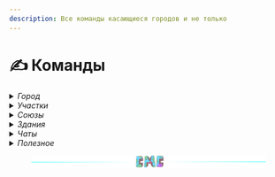 ```yaml
---
description: Все команды касающиеся городов и не только
---
```


# ✍ Команды

<details>

<summary><em>Город</em></summary>

* **/t** - меню города
* **/t find** - отправить запрос на поиск города
* **/t new <город>** - создание города, если хватает ресурсов, иначе показывает сколько ресурсов осталось
* **/t inventory** - открыть городской инвентарь
* **/t delete** - удалить город
* **/t leave** - покинуть город
* **/t spawn** - телепорт в город
* **/t claim** - заприватить регион
* **/t claim gui** - управление регионами через удобное меню
* **/t unclaim** - удалить регион
* **/t raid <город>** - начать рейд на город
* **/t raidjoin <сторона>** - присоединить свой город к рейду
* **/t raidtime** - информация о кулдаунах на рейды
* **/t raidend** - оставшееся время до конца рейда
* **/t towns** - список всех городов с удобными фильтрами и доп. информацией
* **/t invite <ник>** - пригласить игрока в город
* **/t kick <ник>** - выгнать игрока из города
* **/t online** - список жителей онлайн
* **/t res** - меню управления жителями
* **/t residents** - список жителей
* **/t res** - список жителей и управление ими в удобном меню
* **/t deposit <число>** - положить деньги в бюджет города со своего счета
* **/t withdraw <число>** - снять деньги со счета города
* **/t info <город>** - полная информация  о городе
* **/t lvlup info <уровень>** - посмотреть сколько ресурсов нужно для определенного уровня
* **/t lvlup** - увеличить уровень города
* **/t friend add <ник>** - добавить игрока в друзья
* **/t friend remove <ник>** - удалить игрока из друзей
* **/t friends** - список своих друзей
* **/t flags** - меню управления флагами
* **/t flag set <флаг>** - установить флаг города. Подробнее [тут](towns/flags.md)
* **/t flag gui** - удобное меню по управлению флагами города
* **/t set spawn** - установить новую точку спавна города
* **/t taxtime** - оставшееся время до следующего сбора налога с городов
* **/t set mayor <ник>** - передать жителю владение городом
* **/t top residents** - топ 15 городов по кол-ву жителей
* **/t top time** - топ 15 самых старых городов
* **/t top square** - топ 15 городов по площади
* **/t set discord <ссылка>** - установить ссылку на дискорд (формат:**discord.gg/id**)
* **/t reset discord** - удалить ссылку на дискорд
* **/t set vk <ссылка>** - установить ссылку на вк(формат:**vk.com/id**)
* **/t reset vk** - удалить ссылку на вк
* **/t rank add <ранг> <ник>** - установить ранг жителю города. Подробнее [тут](towns/perms.md)
* **/t rank perm <право> <ник>** - выдать/забрать право у игрока. Подробнее [тут](towns/perms.md)



</details>

<details>

<summary><em>Участки</em></summary>

* **/plot claim** - заприватить(купить) участок
* **/plot unclaim** - расприватить участок
* **/plot set <тип>** - установить тип участка на котором стоишь
* **/plot set price <число>** - установить цену продажи участка
* **/plot set forsale** - выставить/снять участок на продажу/c продажи

#### Подробнее про участки [тут](towns/plot.md)

</details>

<details>

<summary><em>Союзы</em></summary>

* **/union create <название>** - создание союза
* **/union info <название>** - информация о государстве
* **/union delete** - удаление союза
* **/union invite <город>** - пригласить город в союз
* **/union kick <город>** - удалить город из союза
* **/union leave** - покинуть союз
* **/union setowner <город>** - передать власть союзом другому союзному городу
* **/union color <цвет>** - установить цвет союза на карте. Цвет должен быть HEX формата, например /union color #123ABC
* **/union members** - список участников союза
* **/union rename** - переименовать союз
* **/union capital** - телепорт в столицу союза
* **/union spawn <город>** - платный телепорт в город союза(**0.01⛂** за каждый чанк между городом и позицией игрока)
* **/union residents** - список всех жителей союза
* **/union top residents** - топ 15 союзов по кол-ву жителей
* **/union top square** - топ 15 союзов по площади
* **/union top time** - топ 15 союзов по дате создания

#### Подробнее про союзы [тут](towns/unions.md)

</details>

<details>

<summary><em>Здания</em></summary>

* **/b buy <здание>** - купить здание
* **/b lvlup <здание>** - улучшить здание
* **/b** - меню управления зданиями

#### Подробнее про здания [тут](towns/buildings.md)

</details>

<details>

<summary><em>Чаты</em></summary>

* **/ch t** - перейти в городской чат
* **/ch l** - перейти в локальный чат(радиус **96** блоков)
* **/ch u** - перейти в союзный чат
* **/me** - ролевое сообщение от третьего лица(радиус **100** блоков)
* **/do** - ролевое сообщение описывающее обстановку вокруг себя(радиус **100** блоков)
* **/try** - ролевое сообщение от третьего лица с шансом выполнения(радиус **100** блоков)
* **/ch room create** - создать чат-комнату
* **/ch room delete** - удалить чат-комнату
* **/ch room private** - сделать чат-комнату приватной
* **/ch room add <ник>** - добавить игрока в чат-комнату
* **/ch room kick <ник>** - выгнать игрока из чат-комнаты
* **/ch room leave** - покинуть чат-комнату
* **/ch room join <название\_комнаты>** - присоединиться к комнате, если она не приватная. Название комнаты - это ник ее создателя
* **/msg <ник> <сообщение>** - отправить личное сообщение игроку

#### Подробнее про чаты [тут](other/chats.md)

</details>

<details>

<summary><em>Полезное</em></summary>

### Порталы

* **/owl next END/NETHER** - посмотреть оставшееся время до открытия порталов
* **/owl endtime END/NETHER** - посмотреть оставшееся время до закрытия порталов
* **/owl bonustime END/NETHER** - посмотреть бонусное время

### Помощь

* **/menu** - меню сервера
* **/time** - посмотреть игровое время
* **/stats** - посмотреть свою статистику
* **/help** - меню помощи
* **/rules** - правила

### Другое

* **/sm toggle** - Включить/Выключить режим быстрой рубки дерева топором
* **/fish menu** - Меню рыбалки

</details>

<figure><img src=".gitbook/assets/gitlab_hr7.svg" alt=""><figcaption></figcaption></figure>
